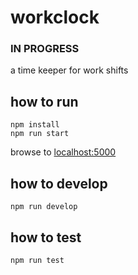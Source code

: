 # workclock

### IN PROGRESS

a time keeper for work shifts

## how to run

```
npm install
npm run start
```
browse to [localhost:5000](http://localhost:5000)

## how to develop

```
npm run develop
```

## how to test

```
npm run test
```
